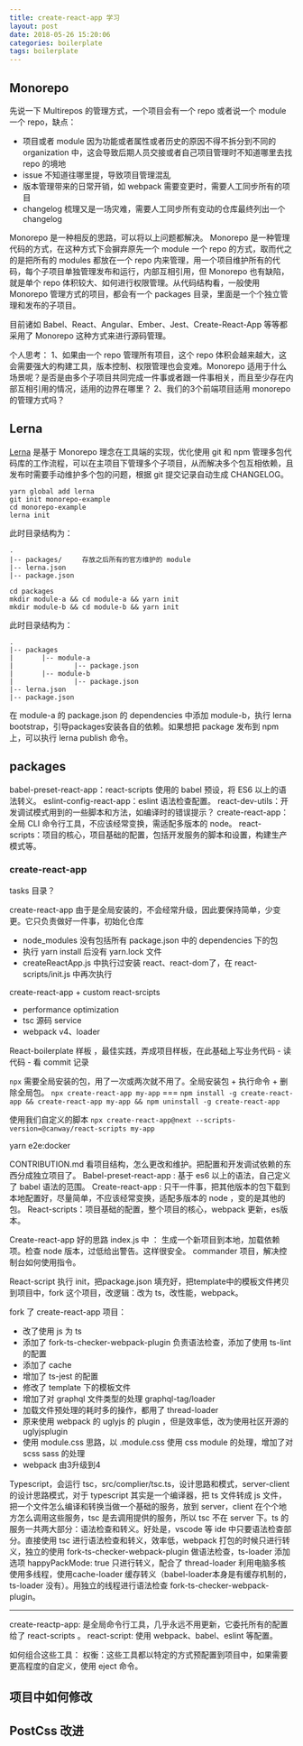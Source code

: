 ```yaml
---
title: create-react-app 学习
layout: post
date: 2018-05-26 15:20:06
categories: boilerplate
tags: boilerplate
---
```


## Monorepo

先说一下 Multirepos 的管理方式，一个项目会有一个 repo 或者说一个 module 一个 repo，缺点：

- 项目或者 module 因为功能或者属性或者历史的原因不得不拆分到不同的 organization 中，这会导致后期人员交接或者自己项目管理时不知道哪里去找 repo 的境地
- issue 不知道往哪里提，导致项目管理混乱
- 版本管理带来的日常开销，如 webpack 需要变更时，需要人工同步所有的项目
- changelog 梳理又是一场灾难，需要人工同步所有变动的仓库最终列出一个 changelog

Monorepo 是一种相反的思路，可以将以上问题都解决。 Monorepo 是一种管理代码的方式，在这种方式下会摒弃原先一个 module 一个 repo 的方式，取而代之的是把所有的 modules 都放在一个 repo 内来管理，用一个项目维护所有的代码，每个子项目单独管理发布和运行，内部互相引用，但 Monorepo 也有缺陷，就是单个 repo 体积较大、如何进行权限管理。从代码结构看，一般使用 Monorepo 管理方式的项目，都会有一个 packages 目录，里面是一个个独立管理和发布的子项目。

目前诸如 Babel、React、Angular、Ember、Jest、Create-React-App 等等都采用了 Monorepo 这种方式来进行源码管理。

个人思考：
1、如果由一个 repo 管理所有项目，这个 repo 体积会越来越大，这会需要强大的构建工具，版本控制、权限管理也会变难。Monorepo 适用于什么场景呢？是否是由多个子项目共同完成一件事或者跟一件事相关，而且至少存在内部互相引用的情况，适用的边界在哪里？
2、我们的3个前端项目适用 monorepo 的管理方式吗？

## Lerna

[Lerna](https://lernajs.io/) 是基于 Monorepo 理念在工具端的实现，优化使用 git 和 npm 管理多包代码库的工作流程，可以在主项目下管理多个子项目，从而解决多个包互相依赖，且发布时需要手动维护多个包的问题，根据 git 提交记录自动生成 CHANGELOG。

```
yarn global add lerna
git init monorepo-example
cd monorepo-example
lerna init
```
此时目录结构为：
```
.
|-- packages/     存放之后所有的官方维护的 module
|-- lerna.json
|-- package.json
```
```
cd packages
mkdir module-a && cd module-a && yarn init
mkdir module-b && cd module-b && yarn init
```
此时目录结构为：
```
.
|-- packages
|       |-- module-a
|               |-- package.json
|       |-- module-b
|               |-- package.json
|-- lerna.json
|-- package.json
```

在 module-a 的 package.json 的 dependencies 中添加 module-b，执行 lerna bootstrap，引导packages安装各自的依赖。如果想把 package 发布到 npm 上，可以执行 lerna publish 命令。

## packages

babel-preset-react-app：react-scripts 使用的 babel 预设，将 ES6 以上的语法转义。
eslint-config-react-app：eslint 语法检查配置。
react-dev-utils：开发调试模式用到的一些脚本和方法，如编译时的错误提示？
create-react-app：全局 CLI 命令行工具，不应该经常变换，需适配多版本的 node。
react-scripts：项目的核心，项目基础的配置，包括开发服务的脚本和设置，构建生产模式等。

### create-react-app

tasks 目录？

create-react-app 由于是全局安装的，不会经常升级，因此要保持简单，少变更。它只负责做好一件事，初始化仓库

- node_modules 没有包括所有 package.json 中的 dependencies 下的包
- 执行 yarn install 后没有 yarn.lock 文件
- createReactApp.js 中执行过安装 react、react-dom了，在 react-scripts/init.js 中再次执行


create-react-app + custom react-srcipts
- performance optimization
- tsc 源码 service
- webpack v4、loader

React-boilerplate 样板 ，最佳实践，弄成项目样板，在此基础上写业务代码
	- 读代码
	- 看 commit 记录

`npx` 需要全局安装的包，用了一次或两次就不用了。全局安装包 + 执行命令 + 删除全局包。
`npx create-react-app my-app` ===
`npm install -g create-react-app && create-react-app my-app && npm uninstall -g create-react-app`

使用我们自定义的脚本
`npx create-react-app@next --scripts-version=@canway/react-scripts my-app`

yarn e2e:docker


CONTRIBUTION.md 看项目结构，怎么更改和维护。把配置和开发调试依赖的东西分成独立项目了。
Babel-preset-react-app : 基于 es6 以上的语法，自己定义了 babel 语法的范围。
Create-react-app : 只干一件事，把其他版本的包下载到本地配置好，尽量简单，不应该经常变换，适配多版本的 node ，变的是其他的包。
React-scripts：项目基础的配置，整个项目的核心，webpack 更新，es版本。

Create-react-app 好的思路
index.js 中 ： 生成一个新项目到本地，加载依赖项。检查 node 版本，过低给出警告。这样很安全。
commander 项目，解决控制台如何使用指令。

React-script
执行 init，把package.json 填充好，把template中的模板文件拷贝到项目中，fork 这个项目，改逻辑：改为 ts，改性能，webpack。

fork 了 create-react-app 项目：
- 改了使用 js 为 ts
- 添加了 fork-ts-checker-webpack-plugin 负责语法检查，添加了使用 ts-lint 的配置
- 添加了 cache
- 增加了 ts-jest 的配置
- 修改了 template 下的模板文件
- 增加了对 graphql 文件类型的处理 graphql-tag/loader
- 加载文件预处理的耗时多的操作，都用了 thread-loader 
- 原来使用 webpack 的 uglyjs 的 plugin ，但是效率低，改为使用社区开源的 uglyjsplugin
- 使用 module.css 思路，以 .module.css 使用 css module 的处理，增加了对 scss sass 的处理
- webpack 由3升级到4

Typescript，会运行 tsc，src/complier/tsc.ts，设计思路和模式，server-client 的设计思路模式，对于 typescript 其实是一个编译器，把 ts 文件转成 js 文件，把一个文件怎么编译和转换当做一个基础的服务，放到 server，client 在个个地方怎么调用这些服务，tsc 是去调用提供的服务，所以 tsc 不在 server 下。ts 的服务一共两大部分：语法检查和转义。好处是，vscode 等 ide 中只要语法检查部分。直接使用 tsc 进行语法检查和转义，效率低，webpack 打包的时候只进行转义，独立的使用 fork-ts-checker-webpack-plugin 做语法检查，ts-loader 添加选项 happyPackMode: true 只进行转义，配合了 thread-loader 利用电脑多核使用多线程，使用cache-loader 缓存转义（babel-loader本身是有缓存机制的，ts-loader 没有）。用独立的线程进行语法检查 fork-ts-checker-webpack-plugin。

---
create-reactp-app: 是全局命令行工具，几乎永远不用更新，它委托所有的配置给了 react-scripts 。
react-script: 使用 webpack、babel、eslint 等配置。

如何组合这些工具：
权衡：这些工具都以特定的方式预配置到项目中，如果需要更高程度的自定义，使用 eject 命令。 


## 项目中如何修改

## PostCss 改进
 